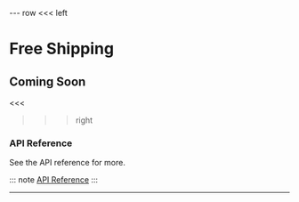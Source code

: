 --- row
<<< left
# Free Shipping
## Coming Soon
<<<

>>> right

### API Reference
See the API reference for more.

::: note
[API Reference](api/index.html)
:::

>>>
---
